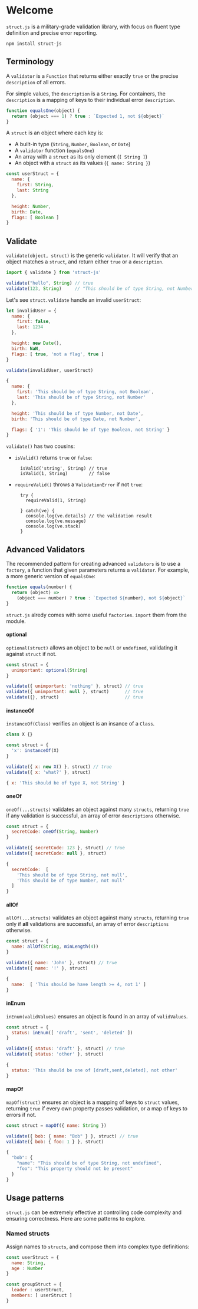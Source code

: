 # Welcome

`struct.js` is a military-grade validation library, with focus on fluent type
definition and precise error reporting.

```
npm install struct-js
```

## Terminology

A `validator` is a `Function` that returns either exactly `true` or the precise
`description` of all errors.

For simple values, the `description` is a `String`. For containers, the
`description` is a mapping of keys to their individual error `description`.

```javascript
function equalsOne(object) {
  return (object === 1) ? true : `Expected 1, not ${object}`
}
```

A `struct` is an object where each key is:

- A built-in type (`String`, `Number`, `Boolean`, or `Date`)
- A `validator` function (`equalsOne`)
- An array with a `struct` as its only element (`[ String ]`)
- An object with a `struct` as its values (`{ name: String }`)


```javascript
const userStruct = {
  name: {
    first: String,
    last: String
  },

  height: Number,
  birth: Date,
  flags: [ Boolean ]
}
```


## Validate

`validate(object, struct)` is the generic `validator`. It will verify that an object
matches a `struct`, and return either `true` or a `description`.

```javascript
import { validate } from 'struct-js'

validate("hello", String) // true
validate(123, String)     // "This should be of type String, not Number"
```

Let's see `struct.validate` handle an invalid `userStruct`:

```javascript
let invalidUser = {
  name: {
    first: false,
    last: 1234
  },

  height: new Date(),
  birth: NaN,
  flags: [ true, 'not a flag', true ]
}

validate(invalidUser, userStruct)
```

```javascript
{
  name: {
    first: 'This should be of type String, not Boolean',
    last: 'This should be of type String, not Number'
  },

  height: 'This should be of type Number, not Date',
  birth: 'This should be of type Date, not Number',

  flags: { '1': 'This should be of type Boolean, not String' }
}
```

`validate()` has two cousins:

- `isValid()` returns `true` or `false`:

        isValid('string', String) // true
        isValid(1, String)        // false

- `requireValid()` throws a `ValidationError` if not `true`:

        try {
          requireValid(1, String)

        } catch(ve) {
          console.log(ve.details) // the validation result
          console.log(ve.message)
          console.log(ve.stack)
        }


## Advanced Validators

The recommended pattern for creating advanced `validators` is to use a `factory`,
a function that given parameters returns a `validator`. For example, a more
generic version of `equalsOne`:

```javascript
function equals(number) {
  return (object) =>
    (object === number) ? true : `Expected ${number}, not ${object}`
}
```

`struct.js` alredy comes with some useful `factories`. `import` them from the
module.


#### optional

`optional(struct)` allows an object to be `null` or `undefined`, validating
it against `struct` if not.

```javascript
const struct = {
  unimportant: optional(String)
}

validate({ unimportant: 'nothing' }, struct) // true
validate({ unimportant: null }, struct)      // true
validate({}, struct)                         // true
```


#### instanceOf

`instanceOf(Class)` verifies an object is an insance of a `Class`.

```javascript
class X {}

const struct = {
  'x': instanceOf(X)
}

validate({ x: new X() }, struct) // true
validate({ x: 'what?' }, struct)
```

```javascript
{ x: 'This should be of type X, not String' }
```


#### oneOf

`oneOf(...structs)` validates an object against many `structs`, returning `true`
if any validation is successful, an array of error `descriptions` otherwise.

```javascript
const struct = {
  secretCode: oneOf(String, Number)
}

validate({ secretCode: 123 }, struct) // true
validate({ secretCode: null }, struct)
```

```javascript
{
  secretCode:  [
    'This should be of type String, not null',
    'This should be of type Number, not null'
  ]
}
```


#### allOf

`allOf(...structs)` validates an object against many `structs`, returning `true`
only if **all** validations are successful, an array of error `descriptions`
otherwise.

```javascript
const struct = {
  name: allOf(String, minLength(4))
}

validate({ name: 'John' }, struct) // true
validate({ name: '!' }, struct)
```

```javascript
{
  name:  [ 'This should be have length >= 4, not 1' ]
}
```


#### inEnum

`inEnum(validValues)` ensures an object is found in an array of `validValues`.

```javascript
const struct = {
  status: inEnum([ 'draft', 'sent', 'deleted' ])
}

validate({ status: 'draft' }, struct) // true
validate({ status: 'other' }, struct)
```

```javascript
{
  status: 'This should be one of [draft,sent,deleted], not other'
}
```


#### mapOf

`mapOf(struct)` ensures an object is a mapping of keys to `struct` values, returning
`true` if every own property passes validation, or a map of keys to errors
if not.

```javascript
const struct = mapOf({ name: String })

validate({ bob: { name: "Bob" } }, struct) // true
validate({ bob: { foo: 1 } }, struct)
```

```javascript
{
  "bob": {
    "name": "This should be of type String, not undefined",
    "foo": "This property should not be present"
  }
}
```


## Usage patterns

`struct.js` can be extremely effective at controlling code complexity and ensuring
correctness. Here are some patterns to explore.

### Named structs

Assign names to `structs`, and compose them into complex type definitions:

```javascript
const userStruct = {
  name: String,
  age : Number
}

const groupStruct = {
  leader : userStruct,
  members: [ userStruct ]
}
```

